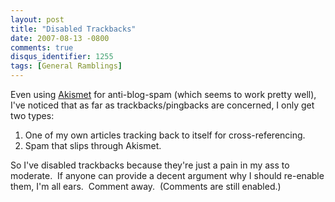 ```yaml
---
layout: post
title: "Disabled Trackbacks"
date: 2007-08-13 -0800
comments: true
disqus_identifier: 1255
tags: [General Ramblings]
---
```

Even using [Akismet](http://akismet.com/) for anti-blog-spam (which
seems to work pretty well), I've noticed that as far as
trackbacks/pingbacks are concerned, I only get two types:

1. One of my own articles tracking back to itself for
    cross-referencing.
2. Spam that slips through Akismet.

So I've disabled trackbacks because they're just a pain in my ass to
moderate.  If anyone can provide a decent argument why I should
re-enable them, I'm all ears.  Comment away.  (Comments are still
enabled.)

